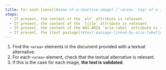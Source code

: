 ```yaml
---
title: For each [zone](#zone-of-a-reactive-image) (`<area>` tag) of a [reactive image](#reactive-image) [carrying information](#image- information-bearer), having a [textual alternative](#textual-image-alternative), is this alternative relevant (except in special cases)?
steps:
  - If present, the content of the `alt` attribute is relevant.
  - If present, the content of the `title` attribute is relevant.
  - If present, the content of the WAI-ARIA `aria-label` attribute is relevant.
  - If present, the [text passage](#text-passage-linked-by-aria-labelledby-or-aria-describedby) associated via the WAI-ARIA attribute `aria-labelledby` is relevant .
---
```


1. Find the `<area>` elements in the document provided with a textual alternative.
2. For each `<area>` element, check that the textual alternative is relevant.
3. If this is the case for each image, **the test is validated**.

